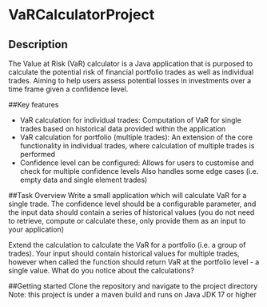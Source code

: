 # VaRCalculatorProject

## Description
The Value at Risk (VaR) calculator is a Java application that is purposed to calculate the potential risk of financial portfolio trades as well as individual trades. Aiming to help users assess potential losses in investments over a time frame given a confidence level.

##Key features
* VaR calculation for individual trades: Computation of VaR for single trades based on historical data provided within the application
* VaR calculation for portfolio (multiple trades): An extension of the core functionality in individual trades, where calculation of multiple trades is performed
* Confidence level can be configured: Allows for users to customise and check for multiple confidence levels
Also handles some edge cases (i.e. empty data and single element trades)

##Task Overview
Write a small application which will calculate VaR for a single trade. The confidence level
should be a configurable parameter, and the input data should contain a series of historical
values (you do not need to retrieve, compute or calculate these, only provide them as an
input to your application)

Extend the calculation to calculate the VaR for a portfolio (i.e. a group of trades). Your input
should contain historical values for multiple trades, however when called the function
should return VaR at the portfolio level - a single value. What do you notice about the
calculations?

##Getting started
Clone the repository and navigate to the project directory
Note: this project is under a maven build and runs on Java JDK 17 or higher 
